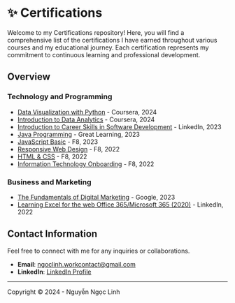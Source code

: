 # ✨ Certifications

Welcome to my Certifications repository! Here, you will find a comprehensive list of the certifications I have earned throughout various courses and my educational journey. Each certification represents my commitment to continuous learning and professional development.

## Overview

### Technology and Programming
- [Data Visualization with Python](certificates/data-visualization-with-python.pdf) - Coursera, 2024
- [Introduction to Data Analytics](certificates/introduction-to-data-analytics.pdf) - Coursera, 2024
- [Introduction to Career Skills in Software Development](certificates/introduction-to-career-skills-in-software-development.pdf) - LinkedIn, 2023
- [Java Programming](certificates/java-programming.pdf) - Great Learning, 2023
- [JavaScript Basic](certificates/javascript-basic.pdf) - F8, 2023
- [Responsive Web Design](certificates/responsive-web-design.pdf) - F8, 2022
- [HTML & CSS](certificates/html-and-css.pdf) - F8, 2022
- [Information Technology Onboarding](certificates/information-technology-onboarding.pdf) - F8, 2022

### Business and Marketing
- [The Fundamentals of Digital Marketing](certificates/the-fundamentals-of-digital-marketing.pdf) - Google, 2023
- [Learning Excel for the web Office 365/Microsoft 365 (2020)](certificates/learning-excel-for-the-web-office-365-microsoft-365-2020.pdf) - LinkedIn, 2022

## Contact Information

Feel free to connect with me for any inquiries or collaborations.

- **Email**: [ngoclinh.workcontact@gmail.com](mailto:ngoclinh.workcontact@gmail.com)
- **LinkedIn**: [LinkedIn Profile](https://www.linkedin.com/in/linhin/)

---

Copyright © 2024 - Nguyễn Ngọc Linh
